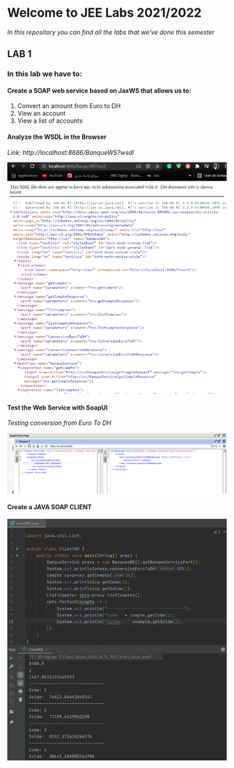 # Welcome to JEE Labs 2021/2022


_In this repository you can find all the labs that we've done this semester_ 


## LAB 1



### In this lab we have to:

#### Create a SOAP web service based on **JaxWS** that allows us to: 


1. Convert an amount from Euro to DH
2. View an account
3. View a list of accounts

#### Analyze the WSDL in  the Browser


_Link: http://localhost:8686/BanqueWS?wsdl_

![assets/wsdl.png](WebService/assets/wsdl.png)




#### Test the Web Service with SoapUI
 _Testing conversion from Euro To DH_


![assets/convertEuroToDH.png](WebService/assets/convertEuroToDH.png)


#### Create  a JAVA SOAP CLIENT


![assets/testClientJava.png](WebService/assets/testClientJava.png)
